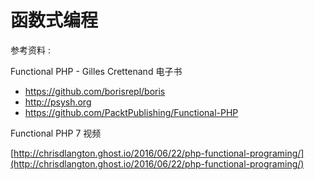 # 函数式编程

参考资料 :

Functional PHP - Gilles Crettenand 电子书

* https://github.com/borisrepl/boris
* http://psysh.org
* https://github.com/PacktPublishing/Functional-PHP

Functional PHP 7 视频

[http://chrisdlangton.ghost.io/2016/06/22/php-functional-programing/](http://chrisdlangton.ghost.io/2016/06/22/php-functional-programing/)


